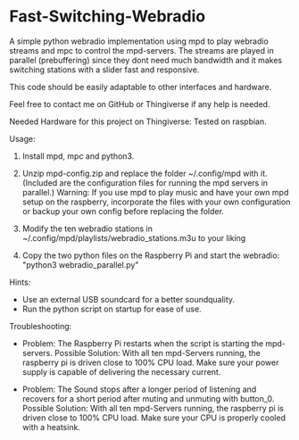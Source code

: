 # Fast-Switching-Webradio
A simple python webradio implementation using mpd to play webradio streams and mpc to control the mpd-servers. The streams are played in parallel (prebuffering) since they dont need much bandwidth and it makes switching stations with a slider fast and responsive.

This code should be easily adaptable to other interfaces and hardware. 

Feel free to contact me on GitHub or Thingiverse if any help is needed.

Needed Hardware for this project on Thingiverse:
Tested on raspbian. 

Usage:
1. Install mpd, mpc and python3.

2. Unzip mpd-config.zip and replace the folder ~/.config/mpd with it. (Included are the configuration files for running the mpd servers in parallel.)
Warning: If you use mpd to play music and have your own mpd setup on the raspberry, incorporate the files with your own configuration or backup your own config before replacing the folder.

3. Modify the ten webradio stations in ~/.config/mpd/playlists/webradio_stations.m3u to your liking

4. Copy the two python files on the Raspberry Pi and start the webradio: "python3 webradio_parallel.py"

Hints: 
* Use an external USB soundcard for a better soundquality.
* Run the python script on startup for ease of use.

Troubleshooting:
* Problem: The Raspberry Pi restarts when the script is starting the mpd-servers. 
Possible Solution: With all ten mpd-Servers running, the raspberry pi is driven close to 100% CPU load. Make sure your power supply is capable of delivering the necessary current.

* Problem: The Sound stops after a longer period of listening and recovers for a short period after muting and unmuting with button_0.
Possible Solution: With all ten mpd-Servers running, the raspberry pi is driven close to 100% CPU load. Make sure your CPU is properly cooled with a heatsink.
